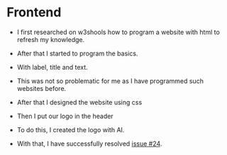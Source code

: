 # Frontend 
* I first researched on w3shools how to program a website with html to refresh my knowledge.
* After that I started to program the basics.
* With label, title and text.
* This was not so problematic for me as I have programmed such websites before.
* After that I designed the website using css
* Then I put our logo in the header
* To do this, I created the logo with AI.


* With that, I have successfully resolved [issue #24](https://github.com/Nepomuk5665/ShitTicket/issues/24).
